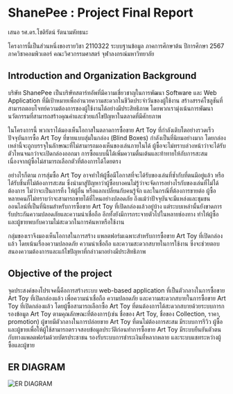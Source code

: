 # ShanePee : Project Final Report

เสนอ
รศ.ดร.โชติรัตน์ รัตนามหัทธนะ

โครงการนี้เป็นส่วนหนึ่งของรายวิชา 2110322 ระบบฐานข้อมูล
ภาคการศึกษาต้น ปีการศึกษา 2567
ภาควิชาคอมพิวเตอร์ คณะวิศวกรรมศาสตร์ จุฬาลงกรณ์มหาวิทยาลัย



## Introduction and Organization Background

บริษัท ShanePee เป็นบริษัทสตาร์ทอัพที่มีความเชี่ยวชาญในการพัฒนา Software และ Web Application ที่มีเป้าหมายเพื่ออำนวยความสะดวกในชีวิตประจำวันของผู้ใช้งาน สร้างสรรค์โซลูชันที่สามารถตอบโจทย์ความต้องการของผู้ใช้งานได้อย่างมีประสิทธิภาพ โดยพวกเรามุ่งเน้นการพัฒนานวัตกรรมที่สามารถสร้างคุณค่าและช่วยแก้ไขปัญหาในตลาดที่มีศักยภาพ

 ในโครงการนี้ พวกเราได้มองเห็นโอกาสในตลาดการซื้อขาย Art Toy ที่กำลังเติบโตอย่างรวดเร็ว ปัจจุบันการซื้อ Art Toy ที่ขายแบบสุ่มในกล่อง (Blind Boxes) กำลังเป็นที่นิยมอย่างมาก โดยกล่องเหล่านี้จะถูกบรรจุในลักษณะที่ไม่สามารถมองเห็นของเล่นภายในได้ ผู้ซื้อจะไม่ทราบล่วงหน้าว่าจะได้รับตัวไหนจนกว่าจะเปิดกล่องออกมา การซื้อแบบนี้ได้เพิ่มความตื่นเต้นและท้าทายให้กับการสะสม เนื่องจากผู้ซื้อไม่สามารถเลือกตัวที่ต้องการได้โดยตรง 

อย่างไรก็ตาม การสุ่มซื้อ Art Toy อาจทำให้ผู้ซื้อมีโอกาสที่จะได้รับของเล่นที่ซ้ำกับที่ตนมีอยู่แล้ว หรือได้รับชิ้นที่ไม่ต้องการสะสม ซึ่งนำมาสู่ปัญหาว่าผู้ซื้อบางคนไม่รู้ว่าจะจัดการอย่างไรกับของเล่นที่ไม่ได้ต้องการ ไม่ว่าจะเป็นการทิ้ง ให้ผู้อื่น หรือแลกเปลี่ยนกับคนรู้จัก และในกรณีที่ต้องการขายต่อ ผู้ซื้อหลายคนก็ไม่ทราบว่าจะสามารถขายได้ที่ไหนอย่างปลอดภัย ถึงแม้ว่าปัจจุบันจะมีแหล่งและชุมชนออนไลน์ที่เป็นที่นิยมสำหรับการซื้อขาย Art Toy ที่เปิดกล่องแล้วอยู่บ้าง แต่ระบบเหล่านั้นยังขาดการรับประกันความปลอดภัยและความน่าเชื่อถือ อีกทั้งยังมีการกระจายตัวไปในหลายช่องทาง ทำให้ผู้ซื้อและผู้ขายพบกับความไม่สะดวกในการค้นหาหรือใช้งาน 

กลุ่มของเราจึงมองเห็นโอกาสในการสร้าง แพลตฟอร์มเฉพาะสำหรับการซื้อขาย Art Toy ที่เปิดกล่องแล้ว โดยเน้นเรื่องความปลอดภัย ความน่าเชื่อถือ และความสะดวกสบายในการใช้งาน ซึ่งจะช่วยตอบสนองความต้องการและแก้ไขปัญหาที่กล่าวมาอย่างมีประสิทธิภาพ

## Objective of the project
จุดประสงค์ของโปรเจคนี้คือการสร้างระบบ web-based application ที่เป็นตัวกลางในการซื้อขาย Art Toy ที่เปิดกล่องแล้ว เพื่อความน่าเชื่อถือ ความปลอดภัย และความสะดวกสบายในการซื้อขาย Art Toy ที่เปิดกล่องแล้ว โดยผู้ซื้อสามารถเลือกซื้อ Art Toy ที่ตนต้องการได้สะดวกสบายด้วยระบบการกรองข้อมูล Art Toy ตามคุณลักษณะที่ต้องการ(เช่น ชื่อของ Art Toy, ชื่อของ Collection, ราคา, promotion) ผู้ขายมีตัวกลางในการปล่อยขาย Art Toy ที่ตนไม่ต้องการสะสม มีระบบการรีวิว ผู้ซื้อ และผู้ขายเพื่อให้ผู้ใช้สามารถตรวจสอบข้อมูลประวัติก่อนทำการซื้อขาย Art Toy มีระบบยืนยันตัวตนกับทางแพลตฟอร์มด้วยบัตรประชาชน รองรับระบบการชำระเงินที่หลากหลาย และระบบแชทระหว่างผู้ซื้อและผู้ขาย


## ER DIAGRAM
![ER DIAGRAM](https://cdn.discordapp.com/attachments/1270213766860115986/1307032227607216158/ER_Diagram_pgAdmin.png?ex=67397cde&is=67382b5e&hm=578148cafa72a88def0d31f4d166ec4388673a9f7a978c411e8863f2b9b59a7c&)